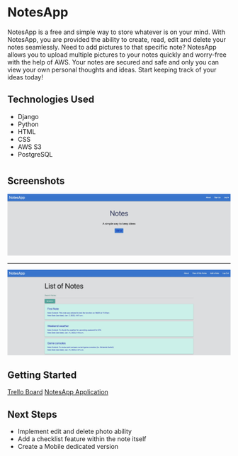 <h1>NotesApp</h1>

NotesApp is a free and simple way to store whatever is on your mind. With NotesApp, you are provided the ability to create, read, edit and delete your notes seamlessly. Need to add pictures to that specific note? NotesApp allows you to upload multiple pictures to your notes quickly and worry-free with the help of AWS. Your notes are secured and safe and only you can view your own personal thoughts and ideas. Start keeping track of your ideas today! 

<h2>Technologies Used</h2>
<ul>
  <li>Django</li>
  <li>Python</li>
  <li>HTML</li>
  <li>CSS</li>
  <li>AWS S3</li>
  <li>PostgreSQL</li>

</ul>

# <h2>Screenshots</h2>

<img src="notes_app/main_app/static/screenshots/home_page.jpg"/>

<hr>

<img src="notes_app/main_app/static/screenshots/user_index_view.jpg"/>

<h2>Getting Started</h2>

<a href="https://trello.com/b/zC3AmA5H/project3">Trello Board</a>
<a href="">NotesApp Application</a>

<h2>Next Steps</h2>

<ul>
  <li>Implement edit and delete photo ability</li>
  <li>Add a checklist feature within the note itself</li>
  <li>Create a Mobile dedicated version</li>

</ul>